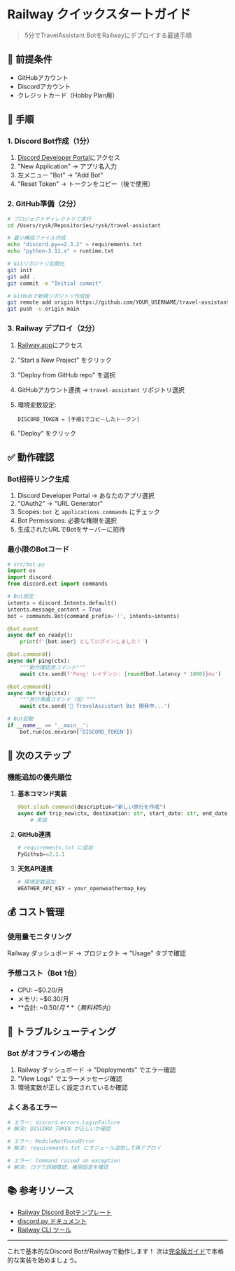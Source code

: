 # Railway クイックスタートガイド

> 5分でTravelAssistant BotをRailwayにデプロイする最速手順

## 🚀 前提条件

- GitHubアカウント
- Discordアカウント
- クレジットカード（Hobby Plan用）

## 📝 手順

### 1. Discord Bot作成（1分）

1. [Discord Developer Portal](https://discord.com/developers/applications)にアクセス
2. "New Application" → アプリ名入力
3. 左メニュー "Bot" → "Add Bot"
4. "Reset Token" → トークンをコピー（後で使用）

### 2. GitHub準備（2分）

```bash
# プロジェクトディレクトリで実行
cd /Users/rysk/Repositories/rysk/travel-assistant

# 最小構成ファイル作成
echo "discord.py==2.3.2" > requirements.txt
echo "python-3.11.x" > runtime.txt

# Gitリポジトリ初期化
git init
git add .
git commit -m "Initial commit"

# GitHubで新規リポジトリ作成後
git remote add origin https://github.com/YOUR_USERNAME/travel-assistant.git
git push -u origin main
```

### 3. Railway デプロイ（2分）

1. [Railway.app](https://railway.app)にアクセス
2. "Start a New Project" をクリック
3. "Deploy from GitHub repo" を選択
4. GitHubアカウント連携 → `travel-assistant` リポジトリ選択
5. 環境変数設定:

   ```env
   DISCORD_TOKEN = [手順1でコピーしたトークン]
   ```

6. "Deploy" をクリック

## ✅ 動作確認

### Bot招待リンク生成

1. Discord Developer Portal → あなたのアプリ選択
2. "OAuth2" → "URL Generator"
3. Scopes: `bot` と `applications.commands` にチェック
4. Bot Permissions: 必要な権限を選択
5. 生成されたURLでBotをサーバーに招待

### 最小限のBotコード

```python
# src/bot.py
import os
import discord
from discord.ext import commands

# Bot設定
intents = discord.Intents.default()
intents.message_content = True
bot = commands.Bot(command_prefix='!', intents=intents)

@bot.event
async def on_ready():
    print(f'{bot.user} としてログインしました！')

@bot.command()
async def ping(ctx):
    """動作確認用コマンド"""
    await ctx.send(f'Pong! レイテンシ: {round(bot.latency * 1000)}ms')

@bot.command()
async def trip(ctx):
    """旅行準備コマンド（仮）"""
    await ctx.send('🧳 TravelAssistant Bot 開発中...')

# Bot起動
if __name__ == '__main__':
    bot.run(os.environ['DISCORD_TOKEN'])
```

## 🎯 次のステップ

### 機能追加の優先順位

1. **基本コマンド実装**

   ```python
   @bot.slash_command(description="新しい旅行を作成")
   async def trip_new(ctx, destination: str, start_date: str, end_date: str):
       # 実装
   ```

2. **GitHub連携**

   ```python
   # requirements.txt に追加
   PyGithub==2.1.1
   ```

3. **天気API連携**

   ```python
   # 環境変数追加
   WEATHER_API_KEY = your_openweathermap_key
   ```

## 💰 コスト管理

### 使用量モニタリング

Railway ダッシュボード → プロジェクト → "Usage" タブで確認

### 予想コスト（Bot 1台）

- CPU: ~$0.20/月
- メモリ: ~$0.30/月
- **合計: ~$0.50/月**（無料枠$5内）

## 🔧 トラブルシューティング

### Bot がオフラインの場合

1. Railway ダッシュボード → "Deployments" でエラー確認
2. "View Logs" でエラーメッセージ確認
3. 環境変数が正しく設定されているか確認

### よくあるエラー

```python
# エラー: discord.errors.LoginFailure
# 解決: DISCORD_TOKEN が正しいか確認

# エラー: ModuleNotFoundError
# 解決: requirements.txt にモジュール追加して再デプロイ

# エラー: Command raised an exception
# 解決: ログで詳細確認、権限設定を確認
```

## 📚 参考リソース

- [Railway Discord Botテンプレート](https://railway.app/new/template/PxM3nl)
- [discord.py ドキュメント](https://discordpy.readthedocs.io/)
- [Railway CLI ツール](https://docs.railway.app/cli/quick-start)

---

これで基本的なDiscord BotがRailwayで動作します！
次は[完全版ガイド](./railway-deployment-guide.md)で本格的な実装を始めましょう。
